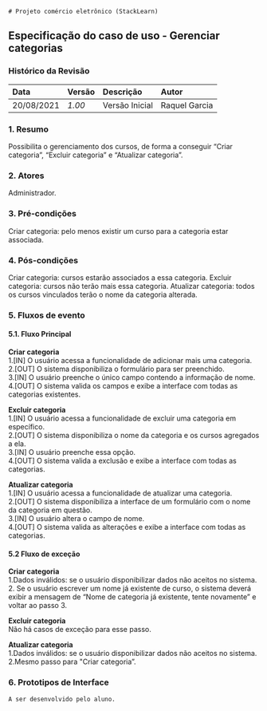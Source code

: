 	# Projeto comércio eletrônico (StackLearn)

## Especificação do caso de uso - Gerenciar categorias

### Histórico da Revisão 

|  Data  | Versão | Descrição | Autor |
|:-------|:-------|:----------|:------|
| 20/08/2021 | *1.00* | Versão Inicial  | Raquel Garcia |

### 1. Resumo 

Possibilita o gerenciamento dos cursos, de forma a conseguir  “Criar categoria”, “Excluir categoria” e “Atualizar categoria”.

### 2. Atores 

Administrador.

### 3. Pré-condições

Criar categoria: pelo menos existir um curso para a categoria estar associada.

### 4. Pós-condições

Criar categoria: cursos estarão associados a essa categoria.
Excluir categoria: cursos não terão mais essa categoria.
Atualizar categoria: todos os cursos vinculados terão o nome da categoria alterada.

### 5. Fluxos de evento
#### 5.1. Fluxo Principal
**Criar categoria**   
1.[IN] O usuário acessa a funcionalidade de adicionar mais uma categoria.   
2.[OUT] O sistema disponibiliza o formulário para ser preenchido.   
3.[IN] O usuário preenche o único campo contendo a informação de nome.   
4.[OUT] O sistema valida os campos e exibe a interface com todas as categorias existentes.   
	
**Excluir categoria**   
1.[IN] O usuário acessa a funcionalidade de excluir uma categoria em específico.   
2.[OUT] O sistema disponibiliza o nome da categoria e os cursos agregados a ela.   
3.[IN] O usuário preenche essa opção.   
4.[OUT] O sistema valida a exclusão e exibe a interface com todas as categorias.   
	
**Atualizar categoria**   
1.[IN] O usuário acessa a funcionalidade de atualizar uma categoria.   
2.[OUT] O sistema disponibiliza a interface de um formulário com o nome da categoria em questão.   
3.[IN] O usuário altera o campo de nome.   
4.[OUT] O sistema valida as alterações e exibe a interface com todas as categorias.   

#### 5.2 Fluxo de exceção
**Criar categoria**   
1.Dados inválidos: se o usuário disponibilizar dados não aceitos no sistema.   
2. Se o usuário escrever um nome já existente de curso, o sistema deverá exibir a mensagem de “Nome de categoria já existente, tente novamente” e voltar ao passo 3.  

**Excluir categoria**   
Não há casos de exceção para esse passo.   

**Atualizar categoria**   
1.Dados inválidos: se o usuário disponibilizar dados não aceitos no sistema.   
2.Mesmo passo para  "Criar categoria”.   

### 6. Prototipos de Interface

`A ser desenvolvido pelo aluno.`
